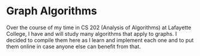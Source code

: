 # Graph Algorithms

Over the course of my time in CS 202 (Analysis of Algorithms) at Lafayette College, I have and will study many algorithms that apply to graphs. I decided to compile them here as I learn and implement each one and to put them online in case anyone else can benefit from that.